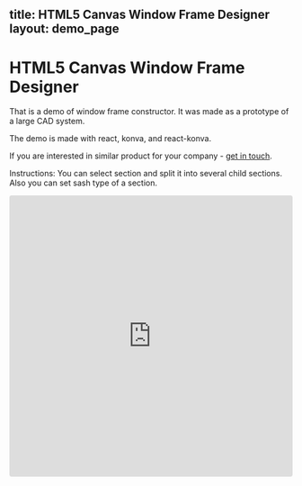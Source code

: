 title: HTML5 Canvas Window Frame Designer
layout: demo_page
---

# HTML5 Canvas Window Frame Designer

That is a demo of window frame constructor. It was made as a prototype of a large CAD system.

The demo is made with react, konva, and react-konva.

If you are interested in similar product for your company - [get in touch](https://lavrton.com/).

Instructions: You can select section and split it into several child sections. Also you can set sash type of a section.


<iframe src="https://codesandbox.io/embed/0xj7zml2zl?autoresize=1&hidenavigation=1" style="width:100%; height:500px; border:0; border-radius: 4px; overflow:hidden;" sandbox="allow-modals allow-forms allow-popups allow-scripts allow-same-origin"></iframe>